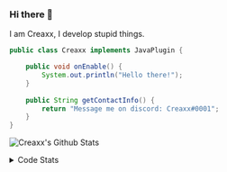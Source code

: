 ### Hi there 👋

I am Creaxx, I develop stupid things. 

```java
public class Creaxx implements JavaPlugin {

    public void onEnable() {
        System.out.println("Hello there!");
    }
    
    public String getContactInfo() {
        return "Message me on discord: Creaxx#0001";
    }
}
```

![Creaxx's Github Stats](https://github-readme-stats.vercel.app/api?username=CreaxxOG&show_icons=true&theme=dark&count_private=true)

<details>
  <summary>Code Stats</summary>

<!--START_SECTION:waka-->
![Code Time](http://img.shields.io/badge/Code%20Time-1%2C132%20hrs%2014%20mins-blue)

![Lines of code](https://img.shields.io/badge/From%20Hello%20World%20I%27ve%20Written-166%20lines%20of%20code-blue)

**🐱 My GitHub Data** 

> 📦 66.3 kB Used in GitHub's Storage 
 > 
> 🏆 815 Contributions in the Year 2023
 > 
> 🚫 Not Opted to Hire
 > 
> 📜 4 Public Repositories 
 > 
> 🔑 2 Private Repositories 
 > 
**I'm an Early 🐤** 

```text
🌞 Morning                177 commits         ██░░░░░░░░░░░░░░░░░░░░░░░   06.78 % 
🌆 Daytime                1153 commits        ███████████░░░░░░░░░░░░░░   44.18 % 
🌃 Evening                1238 commits        ████████████░░░░░░░░░░░░░   47.43 % 
🌙 Night                  42 commits          ░░░░░░░░░░░░░░░░░░░░░░░░░   01.61 % 
```
📅 **I'm Most Productive on Sunday** 

```text
Monday                   316 commits         ███░░░░░░░░░░░░░░░░░░░░░░   12.11 % 
Tuesday                  327 commits         ███░░░░░░░░░░░░░░░░░░░░░░   12.53 % 
Wednesday                318 commits         ███░░░░░░░░░░░░░░░░░░░░░░   12.18 % 
Thursday                 408 commits         ████░░░░░░░░░░░░░░░░░░░░░   15.63 % 
Friday                   238 commits         ██░░░░░░░░░░░░░░░░░░░░░░░   09.12 % 
Saturday                 496 commits         █████░░░░░░░░░░░░░░░░░░░░   19.00 % 
Sunday                   507 commits         █████░░░░░░░░░░░░░░░░░░░░   19.43 % 
```


📊 **This Week I Spent My Time On** 

```text
💬 Programming Languages: 
Java                     2 hrs 57 mins       ██████████████████████░░░   88.56 % 
YAML                     8 mins              █░░░░░░░░░░░░░░░░░░░░░░░░   04.29 % 
XML                      8 mins              █░░░░░░░░░░░░░░░░░░░░░░░░   04.13 % 
Kotlin                   4 mins              █░░░░░░░░░░░░░░░░░░░░░░░░   02.12 % 
Properties               1 min               ░░░░░░░░░░░░░░░░░░░░░░░░░   00.57 % 

🔥 Editors: 
IntelliJ                 3 hrs 20 mins       █████████████████████████   100.00 % 
```

**I Mostly Code in Java** 

```text
Java                     15 repos            ████████████████░░░░░░░░░   65.22 % 
Kotlin                   7 repos             ████████░░░░░░░░░░░░░░░░░   30.43 % 
EJS                      1 repo              █░░░░░░░░░░░░░░░░░░░░░░░░   04.35 % 
```




 Last Updated on 05/03/2023 01:57:26 UTC
<!--END_SECTION:waka-->
</details>
